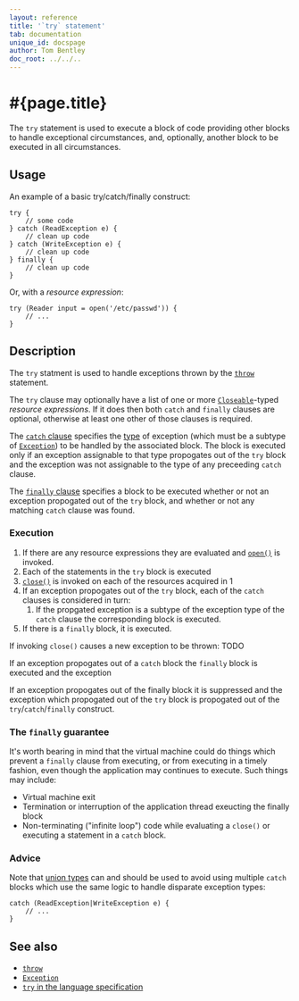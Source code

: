 ```yaml
---
layout: reference
title: '`try` statement'
tab: documentation
unique_id: docspage
author: Tom Bentley
doc_root: ../../..
---
```


# #{page.title}

The `try` statement is used to execute a block of code providing other 
blocks to handle exceptional circumstances, and, optionally, another block
to be executed in all circumstances.

## Usage 

An example of a basic try/catch/finally construct:

<!-- check:none -->
<!-- try: -->
    try {
        // some code
    } catch (ReadException e) {
        // clean up code
    } catch (WriteException e) {
        // clean up code
    } finally {
        // clean up code
    }
    
Or, with a *resource expression*:

<!-- try: -->
    try (Reader input = open('/etc/passwd')) {
        // ...
    }

## Description

The `try` statment is used to handle exceptions thrown by the 
[`throw`](../throw) statement.

The `try` clause may optionally have a list of one or more 
[`Closeable`](#{site.urls.apidoc_current}/Closeable.type.html)-typed 
*resource expressions*. If it does then both `catch` and `finally` clauses 
are optional, otherwise at least one other of those clauses is required.

The [`catch` clause](../catch) specifies the [type](../../structure/type) 
of exception (which must be a subtype of 
[`Exception`](#{site.urls.apidoc_current}/Exception.type.html)) to be handled 
by the associated block. The block is executed only if an exception 
assignable to that type propogates out of the `try` block and the exception 
was not assignable to the type of any preceeding `catch` clause.

The [`finally` clause](../finally) specifies a block to be executed whether or not 
an exception propogated out of the `try` block, and whether or not any matching 
`catch` clause was found.

### Execution

1. If there are any resource expressions they are evaluated and [`open()`](#{site.urls.apidoc_current}/Closeable.type.html#open) is invoked.
2. Each of the statements in the `try` block is executed
3. [`close()`](#{site.urls.apidoc_current}/Closeable.type.html#close) 
   is invoked on each of the resources acquired in 1
4. If an exception propogates out of the `try` block, each of the
   `catch` clauses is considered in turn:
    1. If the propgated exception is a subtype of the exception type of 
        the `catch` clause the corresponding block is executed.
5. If there is a `finally` block, it is executed. 

If invoking `close()` causes a new exception to be thrown: TODO

If an exception propogates out of a `catch` block the `finally` block is executed and the exception

If an exception propogates out of the finally block it is suppressed and the exception which 
propogated out of the `try` block is propogated out of the `try`/`catch`/`finally` construct. 

### The `finally` guarantee

It's worth bearing in mind that the virtual machine could do things
which prevent a `finally` clause from executing, or from executing 
in a timely fashion, even though the application may continues to 
execute. Such things may include:

* Virtual machine exit
* Termination or interruption of the application thread exeucting the 
  finally block
* Non-terminating ("infinite loop") code while evaluating a `close()` or 
  executing a statement in a `catch` block.

### Advice

Note that [union types](../../structure/type#union_types) can 
and should be used to avoid using multiple `catch` blocks which use the 
same logic to handle disparate exception types:

<!-- try: -->
    catch (ReadException|WriteException e) {
        // ...
    }

## See also

* [`throw`](../throw)
* [`Exception`](#{site.urls.apidoc_current}/Exception.type.html)
* [`try` in the language specification](#{site.urls.spec_current}#trycatchfinally)

